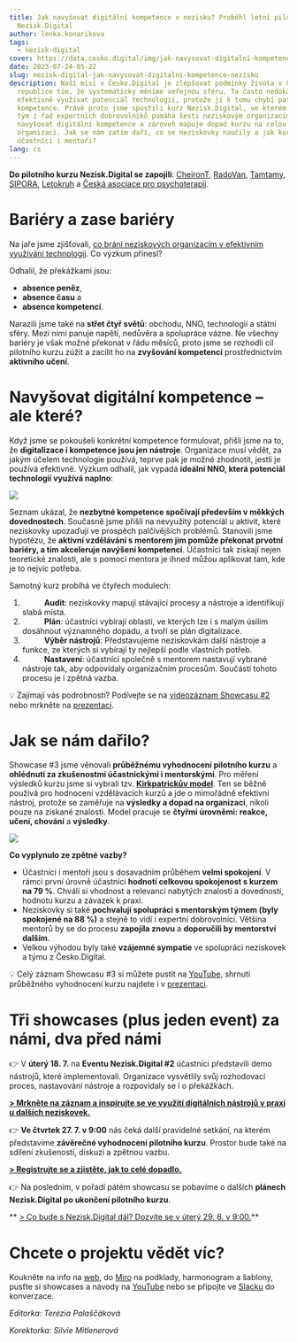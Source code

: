```yaml
---
title: Jak navyšovat digitální kompetence v nezisku? Proběhl letní pilotní kurz
  Nezisk.Digital
author: lenka.konarikova
tags:
  - nezisk-digital
cover: https://data.cesko.digital/img/jak-navysovat-digitalni-kompetence-nezisku/clanek-cover.png
date: 2023-07-24-05-22
slug: nezisk-digital-jak-navysovat-digitalni-kompetence-nezisku
description: Naší misí v Česko.Digital je zlepšovat podmínky života v České
  republice tím, že systematicky měníme veřejnou sféru. Ta často nedokáže
  efektivně využívat potenciál technologií, protože jí k tomu chybí patřičné
  kompetence. Právě proto jsme spustili kurz Nezisk.Digital, ve kterém mentorský
  tým z řad expertních dobrovolníků pomáhá šesti neziskovým organizacím
  navyšovat digitální kompetence a zároveň mapuje dopad kurzu na celou
  organizaci. Jak se nám zatím daří, co se neziskovky naučily a jak kurz hodnotí
  účastníci i mentoři?
lang: cs
---
```

**Do pilotního kurzu Nezisk.Digital se zapojili**: [CheironT](https://www.cheiront.cz/), [RadoVan](https://radovan.fun/), [Tamtamy](https://www.tamtamy.cz/), [SIPORA](https://sipora.cz/), [Letokruh](https://letokruh.eu/) a [Česká asociace pro psychoterapii](https://czap.cz/).

# Bariéry a zase bariéry

Na jaře jsme zjišťovali, [co brání neziskových organizacím v efektivním využívání technologií](https://blog.cesko.digital/2023/05/co-brani-neziskovym-organizacim-v-efektivnim-vyuzivani-technologii-prinasime-vysledky-vyzkumu). Co výzkum přinesl? 

Odhalil, že překážkami jsou:

* **absence peněz**,
* **absence času** a
* **absence kompetencí**.

Narazili jsme také na **střet čtyř světů**: obchodu, NNO, technologií a státní sféry. Mezi nimi panuje napětí, nedůvěra a spolupráce vázne. Ne všechny bariéry je však možné překonat v řádu měsíců, proto jsme se rozhodli cíl pilotního kurzu zúžit a zacílit ho na **zvyšování kompetencí** prostřednictvím **aktivního učení**.

# Navyšovat digitální kompetence – ale které?

Když jsme se pokoušeli konkrétní kompetence formulovat, přišli jsme na to, že **digitalizace i kompetence jsou jen nástroje**. Organizace musí vědět, za jakým účelem technologie používá, teprve pak je možné zhodnotit, jestli je používá efektivně. Výzkum odhalil, jak vypadá **ideální NNO, která potenciál technologií využívá naplno**:

![](https://data.cesko.digital/img/jak-navysovat-digitalni-kompetence-nezisku/9-bodu.jpg)

Seznam ukázal, že **nezbytné kompetence spočívají především v měkkých dovednostech**. Současně jsme přišli na nevyužitý potenciál u aktivit, které neziskovky upozaďují ve prospěch palčivějších problémů. Stanovili jsme hypotézu, že **aktivní vzdělávání s mentorem jim pomůže překonat prvotní bariéry, a tím akceleruje navýšení kompetencí**. Účastníci tak získají nejen teoretické znalosti, ale s pomocí mentora je ihned můžou aplikovat tam, kde je to nejvíc potřeba.

Samotný kurz probíhá ve čtyřech modulech:

1.           **Audit**: neziskovky mapují stávající procesy a nástroje a identifikují slabá místa.
2.           **Plán**: účastníci vybírají oblasti, ve kterých lze i s malým úsilím dosáhnout významného dopadu, a tvoří se plán digitalizace.
3.           **Výběr nástrojů**: Představujeme neziskovkám další nástroje a funkce, ze kterých si vybírají ty nejlepší podle vlastních potřeb.
4.           **Nastavení**: účastníci společně s mentorem nastavují vybrané nástroje tak, aby odpovídaly organizačním procesům. Součástí tohoto procesu je i zpětná vazba.

💡 Zajímají vás podrobnosti? Podívejte se na [videozáznam Showcasu #2](https://www.youtube.com/watch?v=ZK-YBXQC3IQ&ab_channel=%C4%8Cesko.Digital) nebo mrkněte na [prezentaci](https://docs.google.com/presentation/d/1J9yp9SbDunPiHldWrTPflWrmBQHKaudFnEfxz1OneR0/edit?usp=sharing).

# Jak se nám dařilo?

Showcase #3 jsme věnovali **průběžnému vyhodnocení pilotního kurzu** a **ohlédnutí za zkušenostmi účastnickými i mentorskými**. Pro měření výsledků kurzu jsme si vybrali tzv. **[Kirkpatrickův model](https://www.kirkpatrickpartners.com/the-kirkpatrick-model/)**. Ten se běžně používá pro hodnocení vzdělávacích kurzů a jde o mimořádně efektivní nástroj, protože se zaměřuje na **výsledky a dopad na organizaci**, nikoli pouze na získané znalosti. Model pracuje se **čtyřmi úrovněmi: reakce, učení, chování** a **výsledky**.

![](https://data.cesko.digital/img/jak-navysovat-digitalni-kompetence-nezisku/kirkpatrick-model.png)

**Co vyplynulo ze zpětné vazby?**

* Účastníci i mentoři jsou s dosavadním průběhem **velmi spokojení**. V rámci první úrovně účastníci **hodnotí celkovou spokojenost s kurzem na 79 %**. Chválí si vhodnost a relevanci nabytých znalostí a dovedností, hodnotu kurzu a závazek k praxi. 
* Neziskovky si také **pochvalují spolupráci s mentorským týmem (byly spokojené na 88 %)** a stejně to vidí i expertní dobrovolníci. Většina mentorů by se do procesu **zapojila znovu** a **doporučili by mentorství dalším**. 
* Velkou výhodou byly také **vzájemné sympatie** ve spolupráci neziskovek a týmu z Česko.Digital.

💡 Celý záznam Showcasu #3 si můžete pustit na [YouTube](https://www.youtube.com/watch?v=2BTLmofkySU&ab_channel=%C4%8Cesko.Digital), shrnutí průběžného vyhodnocení kurzu najdete i v [prezentaci](https://docs.google.com/presentation/d/1wqA-ySeta_i3m975l2emNxK6kHNHGr_18pqTnusUkj4/edit#slide=id.g1e3c574ab00_0_424).

# Tři showcases (plus jeden event) za námi, dva před námi

👉 V **úterý 18. 7.** na **Eventu Nezisk.Digital #2** účastníci představili demo nástrojů, které implementovali. Organizace vysvětlily svůj rozhodovací proces, nastavování nástroje a rozpovídaly se i o překážkách.

**[\> Mrkněte na záznam a inspirujte se ve využití digitálních nástrojů v praxi u dalších neziskovek.](https://www.youtube.com/watch?v=uNktnZYSDFQ&ab_channel=%C4%8Cesko.Digital)**

👉 **Ve čtvrtek 27. 7. v 9:00** nás čeká další pravidelné setkání, na kterém představíme **závěrečné vyhodnocení pilotního kurzu**. Prostor bude také na sdílení zkušeností, diskuzi a zpětnou vazbu.

**[\> Registrujte se a zjistěte, jak to celé dopadlo.](https://cesko.digital/events/nezisk-digital-showcase-4)** 

👉 Na posledním, v pořadí pátém showcasu se pobavíme o dalších **plánech Nezisk.Digital po ukončení pilotního kurzu**.

** [\> Co bude s Nezisk.Digital dál? Dozvíte se v úterý 29. 8. v 9:00.](https://cesko.digital/events/nezisk-digital-showcase-5)**

# Chcete o projektu vědět víc?

Koukněte na info na [web](https://cesko.digital/projects/nezisk-digital), do [Miro](https://miro.com/app/board/uXjVML2qvDY=/?share_link_id=2066351132) na podklady, harmonogram a šablony, pusťte si showcases a návody na [YouTube](https://www.youtube.com/playlist?list=PLOX5xelTsEv-Z7CMKgee6zHSHH22R_u14) nebo se připojte ve [Slacku](https://cesko-digital.slack.com/archives/C02T7QPHGA3) do konverzace.

*Editorka: Terézia Palaščáková*

*Korektorka: Silvie Mitlenerová*